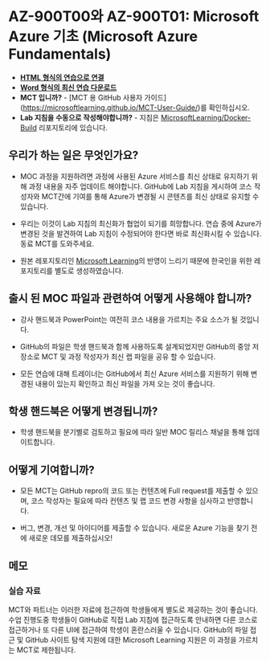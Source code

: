 # AZ-900T00와 AZ-900T01: Microsoft Azure 기초 (Microsoft Azure Fundamentals)

- **[HTML 형식의 연습으로 연결](https://microsoftlearningkoreanlab.github.io/AZ-900TKR-MicrosoftAzureFundamentals/)**
- **[Word 형식의 최신 연습 다운로드](../../releases/latest)**
- **MCT 입니까?** - [MCT 용 GitHub 사용자 가이드] (https://microsoftlearning.github.io/MCT-User-Guide/)를 확인하십시오.
- **Lab 지침을 수동으로 작성해야합니까?** - 지침은 [MicrosoftLearning/Docker-Build](https://github.com/MicrosoftLearning/Docker-Build) 리포지토리에 있습니다.

## 우리가 하는 일은 무엇인가요?

- MOC 과정을 지원하려면 과정에 사용된 Azure 서비스를 최신 상태로 유지하기 위해 과정 내용을 자주 업데이트 해야합니다. GitHub에 Lab 지침을 게시하여 코스 작성자와 MCT간에 기여를 통해 Azure가 변경될 시 콘텐츠를 최신 상태로 유지할 수 있습니다.

- 우리는 이것이 Lab 지침의 최신화가 협업이 되기를 희망합니다. 연습 중에 Azure가 변경된 것을 발견하여 Lab 지침이 수정되어야 한다면 바로 최신화시킬 수 있습니다. 동료 MCT를 도와주세요.

- 원본 레포지토리인 [Microsoft Learning](https://github.com/MicrosoftLearning)의 반영이 느리기 때문에 한국인을 위한 레포지토리를 별도로 생성하였습니다.

## 출시 된 MOC 파일과 관련하여 어떻게 사용해야 합니까?

- 강사 핸드북과 PowerPoint는 여전히 코스 내용을 가르치는 주요 소스가 될 것입니다.

- GitHub의 파일은 학생 핸드북과 함께 사용하도록 설계되었지만 GitHub의 중앙 저장소로 MCT 및 과정 작성자가 최신 랩 파일을 공유 할 수 있습니다.

- 모든 연습에 대해 트레이너는 GitHub에서 최신 Azure 서비스를 지원하기 위해 변경된 내용이 있는지 확인하고 최신 파일을 가져 오는 것이 좋습니다.

## 학생 핸드북은 어떻게 변경됩니까?

- 학생 핸드북을 분기별로 검토하고 필요에 따라 일반 MOC 릴리스 채널을 통해 업데이트합니다.

## 어떻게 기여합니까?

- 모든 MCT는 GitHub repro의 코드 또는 컨텐츠에 Full request를 제출할 수 있으며, 코스 작성자는 필요에 따라 컨텐츠 및 랩 코드 변경 사항을 심사하고 반영합니다.

- 버그, 변경, 개선 및 아이디어를 제출할 수 있습니다. 새로운 Azure 기능을 찾기 전에 새로운 데모를 제출하십시오!

## 메모

### 실습 자료

MCT와 파트너는 이러한 자료에 접근하여 학생들에게 별도로 제공하는 것이 좋습니다. 수업 진행도중 학생들이 GitHub로 직접 Lab 지침에 접근하도록 안내하면 다른 코스로 접근하거나 또 다른 UI에 접근하여 학생이 혼란스러울 수 있습니다. GitHub의 파일 접근 및 GitHub 사이트 탐색 지원에 대한 Microsoft Learning 지원은 이 과정을 가르치는 MCT로 제한됩니다.

